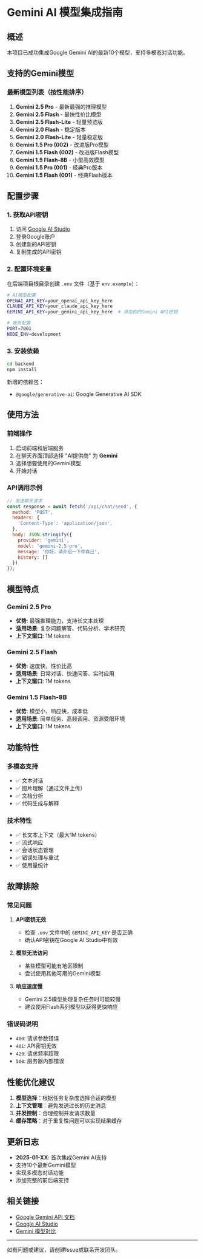 # Gemini AI 模型集成指南

## 概述

本项目已成功集成Google Gemini AI的最新10个模型，支持多模态对话功能。

## 支持的Gemini模型

### 最新模型列表（按性能排序）

1. **Gemini 2.5 Pro** - 最新最强的推理模型
2. **Gemini 2.5 Flash** - 最快性价比模型  
3. **Gemini 2.5 Flash-Lite** - 轻量预览版
4. **Gemini 2.0 Flash** - 稳定版本
5. **Gemini 2.0 Flash-Lite** - 轻量稳定版
6. **Gemini 1.5 Pro (002)** - 改进版Pro模型
7. **Gemini 1.5 Flash (002)** - 改进版Flash模型
8. **Gemini 1.5 Flash-8B** - 小型高效模型
9. **Gemini 1.5 Pro (001)** - 经典Pro版本
10. **Gemini 1.5 Flash (001)** - 经典Flash版本

## 配置步骤

### 1. 获取API密钥

1. 访问 [Google AI Studio](https://makersuite.google.com/app/apikey)
2. 登录Google账户
3. 创建新的API密钥
4. 复制生成的API密钥

### 2. 配置环境变量

在后端项目根目录创建 `.env` 文件（基于 `env.example`）：

```bash
# AI模型配置
OPENAI_API_KEY=your_openai_api_key_here
CLAUDE_API_KEY=your_claude_api_key_here
GEMINI_API_KEY=your_gemini_api_key_here  # 添加你的Gemini API密钥

# 服务配置
PORT=7001
NODE_ENV=development
```

### 3. 安装依赖

```bash
cd backend
npm install
```

新增的依赖包：
- `@google/generative-ai`: Google Generative AI SDK

## 使用方法

### 前端操作

1. 启动前端和后端服务
2. 在聊天界面顶部选择 "AI提供商" 为 **Gemini**
3. 选择想要使用的Gemini模型
4. 开始对话

### API调用示例

```javascript
// 发送聊天请求
const response = await fetch('/api/chat/send', {
  method: 'POST',
  headers: {
    'Content-Type': 'application/json',
  },
  body: JSON.stringify({
    provider: 'gemini',
    model: 'gemini-2.5-pro',
    message: '你好，请介绍一下你自己',
    history: []
  })
});
```

## 模型特点

### Gemini 2.5 Pro
- **优势**: 最强推理能力，支持长文本处理
- **适用场景**: 复杂问题解答、代码分析、学术研究
- **上下文窗口**: 1M tokens

### Gemini 2.5 Flash  
- **优势**: 速度快，性价比高
- **适用场景**: 日常对话、快速问答、实时应用
- **上下文窗口**: 1M tokens

### Gemini 1.5 Flash-8B
- **优势**: 模型小，响应快，成本低
- **适用场景**: 简单任务、高频调用、资源受限环境
- **上下文窗口**: 1M tokens

## 功能特性

### 多模态支持
- ✅ 文本对话
- ✅ 图片理解（通过文件上传）
- ✅ 文档分析
- ✅ 代码生成与解释

### 技术特性
- ✅ 长文本上下文（最大1M tokens）
- ✅ 流式响应
- ✅ 会话状态管理
- ✅ 错误处理与重试
- ✅ 使用量统计

## 故障排除

### 常见问题

1. **API密钥无效**
   - 检查 `.env` 文件中的 `GEMINI_API_KEY` 是否正确
   - 确认API密钥在Google AI Studio中有效

2. **模型无法访问**
   - 某些模型可能有地区限制
   - 尝试使用其他可用的Gemini模型

3. **响应速度慢**
   - Gemini 2.5模型处理复杂任务时可能较慢
   - 建议使用Flash系列模型以获得更快响应

### 错误码说明

- `400`: 请求参数错误
- `401`: API密钥无效
- `429`: 请求频率超限
- `500`: 服务器内部错误

## 性能优化建议

1. **模型选择**：根据任务复杂度选择合适的模型
2. **上下文管理**：避免发送过长的历史消息
3. **并发控制**：合理控制并发请求数量
4. **缓存策略**：对于重复性问题可以实现结果缓存

## 更新日志

- **2025-01-XX**: 首次集成Gemini AI支持
- 支持10个最新Gemini模型
- 实现多模态对话功能
- 添加完整的前后端支持

## 相关链接

- [Google Gemini API 文档](https://ai.google.dev/gemini-api/docs)
- [Google AI Studio](https://makersuite.google.com/)
- [Gemini 模型对比](https://ai.google.dev/gemini-api/docs/models/gemini)

---

如有问题或建议，请创建Issue或联系开发团队。 